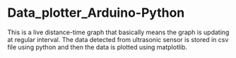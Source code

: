 # Data_plotter_Arduino-Python
This is a live distance-time graph that basically means the graph is updating at regular interval. The data detected from ultrasonic sensor is stored in csv file using python and then the data is plotted using matplotlib.
